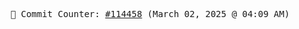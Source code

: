 <p align="center">
    <samp>
        📮 Commit Counter: <a href="https://github.com/Javascript-void0/Javascript-void0/commits/main">#114458</a> (March 02, 2025 @ 04:09 AM)
    </samp>
</p>